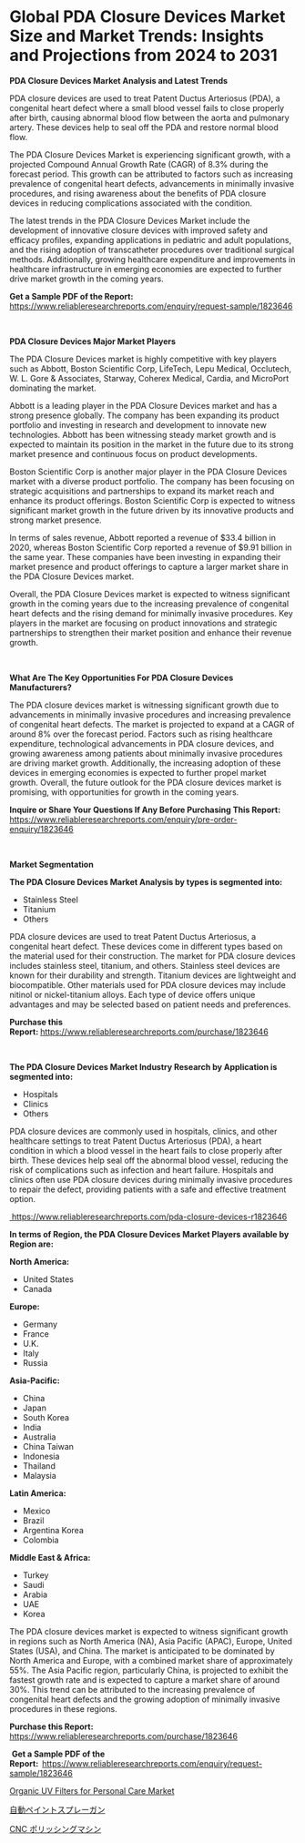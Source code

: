 <p><h1>Global PDA Closure Devices Market Size and Market Trends: Insights and Projections from 2024 to 2031</h1></p><p><strong>PDA Closure Devices Market Analysis and Latest Trends</strong></p>
<p><p>PDA closure devices are used to treat Patent Ductus Arteriosus (PDA), a congenital heart defect where a small blood vessel fails to close properly after birth, causing abnormal blood flow between the aorta and pulmonary artery. These devices help to seal off the PDA and restore normal blood flow.</p><p>The PDA Closure Devices Market is experiencing significant growth, with a projected Compound Annual Growth Rate (CAGR) of 8.3% during the forecast period. This growth can be attributed to factors such as increasing prevalence of congenital heart defects, advancements in minimally invasive procedures, and rising awareness about the benefits of PDA closure devices in reducing complications associated with the condition.</p><p>The latest trends in the PDA Closure Devices Market include the development of innovative closure devices with improved safety and efficacy profiles, expanding applications in pediatric and adult populations, and the rising adoption of transcatheter procedures over traditional surgical methods. Additionally, growing healthcare expenditure and improvements in healthcare infrastructure in emerging economies are expected to further drive market growth in the coming years.</p></p>
<p><strong>Get a Sample PDF of the Report:&nbsp;</strong> <a href="https://www.reliableresearchreports.com/enquiry/request-sample/1823646">https://www.reliableresearchreports.com/enquiry/request-sample/1823646</a></p>
<p>&nbsp;</p>
<p><strong>PDA Closure Devices Major Market Players</strong></p>
<p><p>The PDA Closure Devices market is highly competitive with key players such as Abbott, Boston Scientific Corp, LifeTech, Lepu Medical, Occlutech, W. L. Gore & Associates, Starway, Coherex Medical, Cardia, and MicroPort dominating the market. </p><p>Abbott is a leading player in the PDA Closure Devices market and has a strong presence globally. The company has been expanding its product portfolio and investing in research and development to innovate new technologies. Abbott has been witnessing steady market growth and is expected to maintain its position in the market in the future due to its strong market presence and continuous focus on product developments.</p><p>Boston Scientific Corp is another major player in the PDA Closure Devices market with a diverse product portfolio. The company has been focusing on strategic acquisitions and partnerships to expand its market reach and enhance its product offerings. Boston Scientific Corp is expected to witness significant market growth in the future driven by its innovative products and strong market presence.</p><p>In terms of sales revenue, Abbott reported a revenue of $33.4 billion in 2020, whereas Boston Scientific Corp reported a revenue of $9.91 billion in the same year. These companies have been investing in expanding their market presence and product offerings to capture a larger market share in the PDA Closure Devices market.</p><p>Overall, the PDA Closure Devices market is expected to witness significant growth in the coming years due to the increasing prevalence of congenital heart defects and the rising demand for minimally invasive procedures. Key players in the market are focusing on product innovations and strategic partnerships to strengthen their market position and enhance their revenue growth.</p></p>
<p>&nbsp;</p>
<p><strong>What Are The Key Opportunities For PDA Closure Devices Manufacturers?</strong></p>
<p><p>The PDA closure devices market is witnessing significant growth due to advancements in minimally invasive procedures and increasing prevalence of congenital heart defects. The market is projected to expand at a CAGR of around 8% over the forecast period. Factors such as rising healthcare expenditure, technological advancements in PDA closure devices, and growing awareness among patients about minimally invasive procedures are driving market growth. Additionally, the increasing adoption of these devices in emerging economies is expected to further propel market growth. Overall, the future outlook for the PDA closure devices market is promising, with opportunities for growth in the coming years.</p></p>
<p><strong>Inquire or Share Your Questions If Any Before Purchasing This Report:</strong> <a href="https://www.reliableresearchreports.com/enquiry/pre-order-enquiry/1823646">https://www.reliableresearchreports.com/enquiry/pre-order-enquiry/1823646</a></p>
<p>&nbsp;</p>
<p><strong>Market Segmentation</strong></p>
<p><strong>The PDA Closure Devices Market Analysis by types is segmented into:</strong></p>
<p><ul><li>Stainless Steel</li><li>Titanium</li><li>Others</li></ul></p>
<p><p>PDA closure devices are used to treat Patent Ductus Arteriosus, a congenital heart defect. These devices come in different types based on the material used for their construction. The market for PDA closure devices includes stainless steel, titanium, and others. Stainless steel devices are known for their durability and strength. Titanium devices are lightweight and biocompatible. Other materials used for PDA closure devices may include nitinol or nickel-titanium alloys. Each type of device offers unique advantages and may be selected based on patient needs and preferences.</p></p>
<p><strong>Purchase this Report:&nbsp;</strong><a href="https://www.reliableresearchreports.com/purchase/1823646">https://www.reliableresearchreports.com/purchase/1823646</a></p>
<p>&nbsp;</p>
<p><strong>The PDA Closure Devices Market Industry Research by Application is segmented into:</strong></p>
<p><ul><li>Hospitals</li><li>Clinics</li><li>Others</li></ul></p>
<p><p>PDA closure devices are commonly used in hospitals, clinics, and other healthcare settings to treat Patent Ductus Arteriosus (PDA), a heart condition in which a blood vessel in the heart fails to close properly after birth. These devices help seal off the abnormal blood vessel, reducing the risk of complications such as infection and heart failure. Hospitals and clinics often use PDA closure devices during minimally invasive procedures to repair the defect, providing patients with a safe and effective treatment option.</p></p>
<p><a href="https://www.reliableresearchreports.com/pda-closure-devices-r1823646">&nbsp;https://www.reliableresearchreports.com/pda-closure-devices-r1823646</a></p>
<p><strong>In terms of Region, the PDA Closure Devices Market Players available by Region are:</strong></p>
<p>
    <p> <strong> North America: </strong>
        <ul>
            <li>United States</li>
            <li>Canada</li>
        </ul>
        </p> 
    <p> <strong> Europe: </strong>
        <ul>
            <li>Germany</li>
            <li>France</li>
            <li>U.K.</li>
            <li>Italy</li>
            <li>Russia</li>
        </ul>
        </p> 
    <p> <strong> Asia-Pacific: </strong>
        <ul>
            <li>China</li>
            <li>Japan</li>
            <li>South Korea</li>
            <li>India</li>
            <li>Australia</li>
            <li>China Taiwan</li>
            <li>Indonesia</li>
            <li>Thailand</li>
            <li>Malaysia</li>
        </ul>
        </p> 
    <p> <strong> Latin America: </strong>
        <ul>
            <li>Mexico</li>
            <li>Brazil</li>
            <li>Argentina Korea</li>
            <li>Colombia</li>
        </ul>
        </p> 
    <p> <strong> Middle East & Africa: </strong>
        <ul>
            <li>Turkey</li>
            <li>Saudi</li>
            <li>Arabia</li>
            <li>UAE</li>
            <li>Korea</li>
        </ul>
    </p>
    </p>
<p><p>The PDA closure devices market is expected to witness significant growth in regions such as North America (NA), Asia Pacific (APAC), Europe, United States (USA), and China. The market is anticipated to be dominated by North America and Europe, with a combined market share of approximately 55%. The Asia Pacific region, particularly China, is projected to exhibit the fastest growth rate and is expected to capture a market share of around 30%. This trend can be attributed to the increasing prevalence of congenital heart defects and the growing adoption of minimally invasive procedures in these regions.</p></p>
<p><strong>Purchase this Report: </strong><a href="https://www.reliableresearchreports.com/purchase/1823646">https://www.reliableresearchreports.com/purchase/1823646</a></p>
<p>&nbsp;<strong>Get a Sample PDF of the Report:&nbsp;&nbsp;</strong><a href="https://www.reliableresearchreports.com/enquiry/request-sample/1823646">https://www.reliableresearchreports.com/enquiry/request-sample/1823646</a></p>
<p><strong></strong></p>
<p><p><a href="https://issuu.com/reportprime-2/docs/organic-uv-filters-for-personal-care-market-size-2">Organic UV Filters for Personal Care Market</a></p><p><a href="https://github.com/vtbvgl20191192/Market-Research-Report-List-2/blob/main/487371647554.md">自動ペイントスプレーガン</a></p><p><a href="https://github.com/avwofrml53535/Market-Research-Report-List-2/blob/main/301033047553.md">CNC ポリッシングマシン</a></p></p>